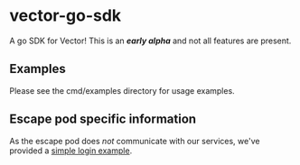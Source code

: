 # vector-go-sdk

A go SDK for Vector! This is an ***early alpha*** and not all features are present.  

## Examples

Please see the cmd/examples directory for usage examples.

## Escape pod specific information

As the escape pod does _not_ communicate with our services, we've provided a [simple login example](cmd/escape-pod-login/).

